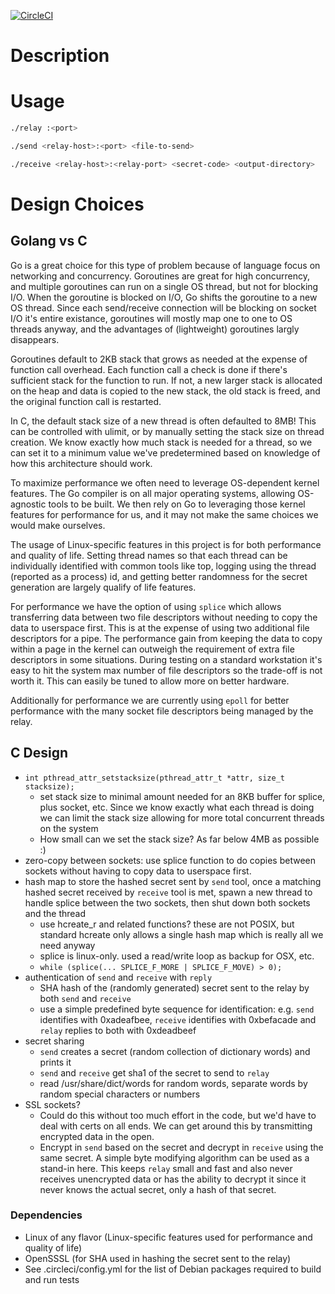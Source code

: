 [![CircleCI](https://circleci.com/gh/msstefanski/file-relay/tree/master.svg?style=svg)](https://circleci.com/gh/msstefanski/file-relay/tree/master)

# Description

# Usage

```bash
./relay :<port>
```

```bash
./send <relay-host>:<port> <file-to-send>
```

```bash
./receive <relay-host>:<relay-port> <secret-code> <output-directory>
```

# Design Choices

## Golang vs C
Go is a great choice for this type of problem because of language focus on
networking and concurrency. Goroutines are great for high concurrency, and
multiple goroutines can run on a single OS thread, but not for blocking I/O.
When the goroutine is blocked on I/O, Go shifts the goroutine to a new OS
thread. Since each send/receive connection will be blocking on socket I/O it's
entire existance, goroutines will mostly map one to one to OS threads anyway,
and the advantages of (lightweight) goroutines largly disappears.

Goroutines default to 2KB stack that grows as needed at the expense of function
call overhead. Each function call a check is done if there's sufficient stack
for the function to run. If not, a new larger stack is allocated on the heap
and data is copied to the new stack, the old stack is freed, and the original
function call is restarted.

In C, the default stack size of a new thread is often defaulted to 8MB! This
can be controlled with ulimit, or by manually setting the stack size on thread
creation. We know exactly how much stack is needed for a thread, so we can set
it to a minimum value we've predetermined based on knowledge of how this
architecture should work.

To maximize performance we often need to leverage OS-dependent kernel features.
The Go compiler is on all major operating systems, allowing OS-agnostic tools
to be built. We then rely on Go to leveraging those kernel features for
performance for us, and it may not make the same choices we would make
ourselves.

The usage of Linux-specific features in this project is for both performance
and quality of life. Setting thread names so that each thread can be
individually identified with common tools like top, logging using the thread
(reported as a process) id, and getting better randomness for the secret
generation are largely qualify of life features.

For performance we have the option of using `splice` which allows transferring
data between two file descriptors without needing to copy the data to userspace
first. This is at the expense of using two additional file descriptors for a
pipe. The performance gain from keeping the data to copy within a page in the
kernel can outweigh the requirement of extra file descriptors in some
situations. During testing on a standard workstation it's easy to hit the
system max number of file descriptors so the trade-off is not worth it. This
can easily be tuned to allow more on better hardware.

Additionally for performance we are currently using `epoll` for better
performance with the many socket file descriptors being managed by the relay.

## C Design
* `int pthread_attr_setstacksize(pthread_attr_t *attr, size_t stacksize);`
  - set stack size to minimal amount needed for an 8KB buffer for splice, plus
    socket, etc. Since we know exactly what each thread is doing we can limit
    the stack size allowing for more total concurrent threads on the system
  - How small can we set the stack size? As far below 4MB as possible :)
* zero-copy between sockets: use splice function to do copies between sockets
  without having to copy data to userspace first.
* hash map to store the hashed secret sent by `send` tool, once a matching
  hashed secret received by `receive` tool is met, spawn a new thread to handle
  splice between the two sockets, then shut down both sockets and the thread
  - use hcreate_r and related functions? these are not POSIX, but standard
    hcreate only allows a single hash map which is really all we need anyway
  - splice is linux-only. used a read/write loop as backup for OSX, etc.
  - `while (splice(... SPLICE_F_MORE | SPLICE_F_MOVE) > 0);`
* authentication of `send` and `receive` with `reply`
  - SHA hash of the (randomly generated) secret sent to the relay by both
  `send` and `receive`
  - use a simple predefined byte sequence for identification: e.g. `send`
    identifies with 0xadeafbee, `receive` identifies with 0xbefacade and
    `relay` replies to both with 0xdeadbeef
* secret sharing
  - `send` creates a secret (random collection of dictionary words) and prints it
  - `send` and `receive` get sha1 of the secret to send to `relay`
  - read /usr/share/dict/words for random words, separate words by random
    special characters or numbers
* SSL sockets?
  - Could do this without too much effort in the code, but we'd have to deal
    with certs on all ends. We can get around this by transmitting encrypted
    data in the open.
  - Encrypt in `send` based on the secret and decrypt in `receive` using
    the same secret. A simple byte modifying algorithm can be used as a
    stand-in here. This keeps `relay` small and fast and also never receives
    unencrypted data or has the ability to decrypt it since it never knows the
    actual secret, only a hash of that secret.

### Dependencies

* Linux of any flavor (Linux-specific features used for performance and quality
  of life)
* OpenSSSL (for SHA used in hashing the secret sent to the relay)
* See .circleci/config.yml for the list of Debian packages required to build
  and run tests
